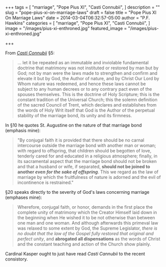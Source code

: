 +++
tags = [
  "marriage",
  "Pope Pius XI",
  "Casti Connubii",
]
description = ""
slug = "pope-pius-xi-on-marriage-laws"
draft = false
title = "Pope Pius XI On Marriage Laws"
date = 2014-03-04T06:32:57-05:00
author = "P.F. Hawkins"
categories = [
  "marriage",
  "Pope Pius XI",
  "Casti Connubii",
]
image = "/images/pius-xi-enthroned.jpg"
featured_image = "/images/pius-xi-enthroned.jpg"

+++

From *[Casti Connubii](https://www.papalencyclicals.net/pius11/p11casti.htm)* §5:

> … let it be repeated as an immutable and inviolable fundamental doctrine that matrimony was not instituted or restored by man but by God; not by man were the laws made to strengthen and confirm and elevate it but by God, the Author of nature, and by Christ Our Lord by Whom nature was redeemed, and hence these laws cannot be subject to any human decrees or to any contrary pact even of the spouses themselves. This is the doctrine of Holy Scripture; this is the constant tradition of the Universal Church; this the solemn definition of the sacred Council of Trent, which declares and establishes from the words of Holy Writ itself that God is the Author of the perpetual stability of the marriage bond, its unity and its firmness.

In §10 he quotes St. Augustine on the nature of that marriage bond (emphasis mine):

> "By conjugal faith it is provided that there should be no carnal intercourse outside the marriage bond with another man or woman; with regard to offspring, that children should be begotten of love, tenderly cared for and educated in a religious atmosphere; finally, in its sacramental aspect that the marriage bond should not be broken and that a husband or wife, if separated, **should not be joined to another *even for the sake of offspring***. This we regard as the law of marriage by which the fruitfulness of nature is adorned and the evil of incontinence is restrained."

§20 speaks directly to the severity of God's laws concerning marriage (emphases mine):

> Wherefore, conjugal faith, or honor, demands in the first place the complete unity of matrimony which the Creator Himself laid down in the beginning when He wished it to be not otherwise than between one man and one woman. And although afterwards this primeval law was relaxed to some extent by God, the Supreme Legislator, *there is no doubt that the law of the Gospel fully restored that original and perfect unity*, and **abrogated all dispensations** as the words of Christ and the constant teaching and action of the Church show plainly.

Cardinal Kasper ought to just have read *Casti Cannubii* to the recent consistory.
